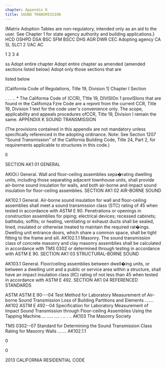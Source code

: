 ```yaml
---
chapter: Appendix K
title: SOUND TRANSMISSION
---
```


(Matrix Adoption Tables are non-regulatory, intended only as an aid to the user. See Chapter 1 for state agency authority and building applications.}
HCD OSHPD
DSA
BSC SFM BSCC DHS AGR DWR CEC
Adopting agency
CA SL SLC1 2 1/AC AC

1
2 3 4

ss
Adopt entire chapter
Adopt entire chapter as amended
(amended sections listed below)
Adopt only those sections that are

listed below

[California Code of Regulations,
Title 19, Division 1]
Chapter I Section

. . . ..
*
The Califorma Code of (CCR), T1tle 19, DIVISIOn 1 provlSlons that are found m the Califomza Fzre Code are a repnnt from the current CCR, Title 19, Division 1 text for the code user's convenience only. The scope, applicability and appeals procedures ofCCR, Title 19, Division I remain the same.
APPENDIX K
SOUND TRANSMISSION


(The provisions contained in this appendix are not mandatory unless specifically referenced in the adopting ordinance.
Note: See Section 1207 "Sound Transmission" of the California Building Code, Title 24, Part 2,
for requirements applicable to structures in this code.)

II


SECTION AK1 01
GENERAL

AKlOl.l General. Wall and floor-ceiling assemblies sepa�rating dwelling units, including those separating adjacent townhouse units, shall provide air-borne sound insulation for walls, and both air-borne and impact sound insulation for floor-ceiling assemblies.
SECTION AK1 02
AIR-BORNE SOUND

AK102.1 General. Air-borne sound insulation for wall and floor-ceiling assemblies shall meet a sound transmission class (STC) rating of 45 when tested in accordance with ASTM E
90. Penetrations or openings in construction assemblies for piping; electrical devices; recessed cabinets; bathtubs; soffits; or heating, ventilating or exhaust ducts shall be sealed, lined, insulated or otherwise treated to maintain the required rat�ings. Dwelling unit entrance doors, which share a common space, shall be tight fitting to the frame and sill.
AK102.1.1 Masonry. The sound transmission class of concrete masonry and clay masonry assemblies shall be calculated in accordance with TMS 0302 or determined through testing in accordance with ASTM E 90.
SECTION AK1 03
STRUCTURAL-BORNE SOUND


AK103.1 General. Floor/ceiling assemblies between dwell�ing units, or between a dwelling unit and a public or service area within a structure, shall have an impact insulation class (llC) rating of not less than 45 when tested in accordance with ASTM E 492.
SECTION AK1 04
REFERENCED STANDARDS


ASTM
ASTM E 90---04 Test Method for Laboratory Measurement of Air-borne Sound Transmission Loss of Building Partitions and Elements ....... AK102
ASTM E 492--04 Specification for Laboratory Measurement of Impact Sound Transmission through Floor-ceiling Assemblies Using the Tapping Machine.... ..... .... . .. . .. AK103
The Masonry Society

TMS 0302--07 Standard for Determining the Sound Transmission Class Rating for Masonry Walls ....... AK102.1.1


0



0



2013 CALIFORNIA RESIDENTIAL CODE




